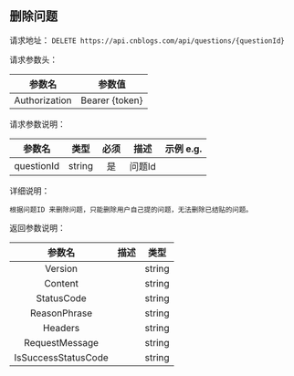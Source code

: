 ## 删除问题

请求地址：
`DELETE https://api.cnblogs.com/api/questions/{questionId}`

请求参数头：

|参数名|参数值|
|:---:|:---:|
|Authorization|Bearer {token}|


请求参数说明：

|参数名|类型|必须|描述|示例 e.g.|
|:---:|:---:|:---:|:---:|:---:|
|questionId|string|是|问题Id||

详细说明：
```
根据问题ID 来删除问题，只能删除用户自己提的问题，无法删除已结贴的问题。
```


返回参数说明：

|参数名|描述|类型|
|:---:|:---:|:---:|
|Version||string|
|Content||string|
|StatusCode||string|
|ReasonPhrase||string|
|Headers||string|
|RequestMessage||string|
|IsSuccessStatusCode||string|

